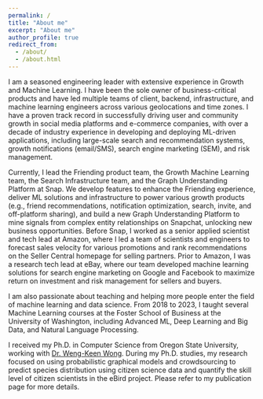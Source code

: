 ```yaml
---
permalink: /
title: "About me"
excerpt: "About me"
author_profile: true
redirect_from:
  - /about/
  - /about.html
---
```


I am a seasoned engineering leader with extensive experience in Growth and Machine Learning. I have been the sole owner of business-critical products and have led multiple teams of client, backend, infrastructure, and machine learning engineers across various geolocations and time zones. I have a proven track record in successfully driving user and community growth in social media platforms and e-commerce companies, with over a decade of industry experience in developing and deploying ML-driven applications, including large-scale search and recommendation systems, growth notifications (email/SMS), search engine marketing (SEM), and risk management.

Currently, I lead the Friending product team, the Growth Machine Learning team, the Search Infrastructure team, and the Graph Understanding Platform at Snap. We develop features to enhance the Friending experience, deliver ML solutions and infrastructure to power various growth products (e.g., friend recommendations, notification optimization, search, invite, and off-platform sharing), and build a new Graph Understanding Platform to mine signals from complex entity relationships on Snapchat, unlocking new business opportunities. Before Snap, I worked as a senior applied scientist and tech lead at Amazon, where I led a team of scientists and engineers to forecast sales velocity for various promotions and rank recommendations on the Seller Central homepage for selling partners. Prior to Amazon, I was a research tech lead at eBay, where our team developed machine learning solutions for search engine marketing on Google and Facebook to maximize return on investment and risk management for sellers and buyers.

I am also passionate about teaching and helping more people enter the field of machine learning and data science. From 2018 to 2023, I taught several Machine Learning courses at the Foster School of Business at the University of Washington, including Advanced ML, Deep Learning and Big Data, and Natural Language Processing.

I received my Ph.D. in Computer Science from Oregon State University, working with [Dr. Weng-Keen Wong](http://web.engr.oregonstate.edu/~wongwe/). During my Ph.D. studies, my research focused on using probabilistic graphical models and crowdsourcing to predict species distribution using citizen science data and quantify the skill level of citizen scientists in the eBird project. Please refer to my publication page for more details.